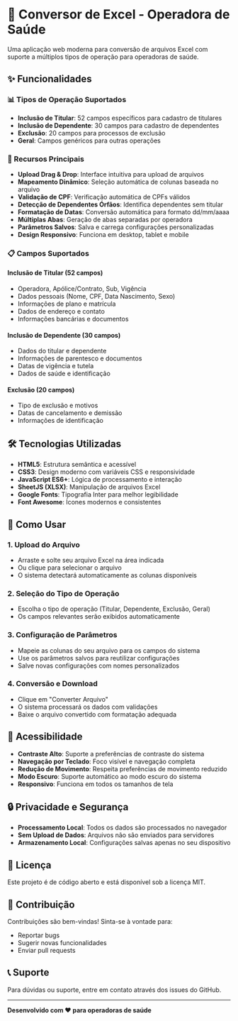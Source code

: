 # 🚀 Conversor de Excel - Operadora de Saúde

Uma aplicação web moderna para conversão de arquivos Excel com suporte a múltiplos tipos de operação para operadoras de saúde.

## ✨ Funcionalidades

### 📊 Tipos de Operação Suportados
- **Inclusão de Titular**: 52 campos específicos para cadastro de titulares
- **Inclusão de Dependente**: 30 campos para cadastro de dependentes
- **Exclusão**: 20 campos para processos de exclusão
- **Geral**: Campos genéricos para outras operações

### 🔧 Recursos Principais
- **Upload Drag & Drop**: Interface intuitiva para upload de arquivos
- **Mapeamento Dinâmico**: Seleção automática de colunas baseada no arquivo
- **Validação de CPF**: Verificação automática de CPFs válidos
- **Detecção de Dependentes Órfãos**: Identifica dependentes sem titular
- **Formatação de Datas**: Conversão automática para formato dd/mm/aaaa
- **Múltiplas Abas**: Geração de abas separadas por operadora
- **Parâmetros Salvos**: Salva e carrega configurações personalizadas
- **Design Responsivo**: Funciona em desktop, tablet e mobile

### 📋 Campos Suportados

#### Inclusão de Titular (52 campos)
- Operadora, Apólice/Contrato, Sub, Vigência
- Dados pessoais (Nome, CPF, Data Nascimento, Sexo)
- Informações de plano e matrícula
- Dados de endereço e contato
- Informações bancárias e documentos

#### Inclusão de Dependente (30 campos)
- Dados do titular e dependente
- Informações de parentesco e documentos
- Datas de vigência e tutela
- Dados de saúde e identificação

#### Exclusão (20 campos)
- Tipo de exclusão e motivos
- Datas de cancelamento e demissão
- Informações de identificação

## 🛠️ Tecnologias Utilizadas

- **HTML5**: Estrutura semântica e acessível
- **CSS3**: Design moderno com variáveis CSS e responsividade
- **JavaScript ES6+**: Lógica de processamento e interação
- **SheetJS (XLSX)**: Manipulação de arquivos Excel
- **Google Fonts**: Tipografia Inter para melhor legibilidade
- **Font Awesome**: Ícones modernos e consistentes

## 🚀 Como Usar

### 1. Upload do Arquivo
- Arraste e solte seu arquivo Excel na área indicada
- Ou clique para selecionar o arquivo
- O sistema detectará automaticamente as colunas disponíveis

### 2. Seleção do Tipo de Operação
- Escolha o tipo de operação (Titular, Dependente, Exclusão, Geral)
- Os campos relevantes serão exibidos automaticamente

### 3. Configuração de Parâmetros
- Mapeie as colunas do seu arquivo para os campos do sistema
- Use os parâmetros salvos para reutilizar configurações
- Salve novas configurações com nomes personalizados

### 4. Conversão e Download
- Clique em "Converter Arquivo"
- O sistema processará os dados com validações
- Baixe o arquivo convertido com formatação adequada

## 📱 Acessibilidade

- **Contraste Alto**: Suporte a preferências de contraste do sistema
- **Navegação por Teclado**: Foco visível e navegação completa
- **Redução de Movimento**: Respeita preferências de movimento reduzido
- **Modo Escuro**: Suporte automático ao modo escuro do sistema
- **Responsivo**: Funciona em todos os tamanhos de tela

## 🔒 Privacidade e Segurança

- **Processamento Local**: Todos os dados são processados no navegador
- **Sem Upload de Dados**: Arquivos não são enviados para servidores
- **Armazenamento Local**: Configurações salvas apenas no seu dispositivo

## 📄 Licença

Este projeto é de código aberto e está disponível sob a licença MIT.

## 🤝 Contribuição

Contribuições são bem-vindas! Sinta-se à vontade para:
- Reportar bugs
- Sugerir novas funcionalidades
- Enviar pull requests

## 📞 Suporte

Para dúvidas ou suporte, entre em contato através dos issues do GitHub.

---

**Desenvolvido com ❤️ para operadoras de saúde** 
